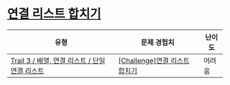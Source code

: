 # [연결 리스트 합치기](https://www.codetree.ai/trails/complete/curated-cards/challenge-linked-list-merge)

|유형|문제 경험치|난이도|
|---|---|---|
|[Trail 3 / 배열, 연결 리스트 / 단일 연결 리스트](https://www.codetree.ai/trail-info/novice-high/)|[[Challenge]연결 리스트 합치기](https://www.codetree.ai/trails/complete/curated-cards/challenge-linked-list-merge/)|어려움|

